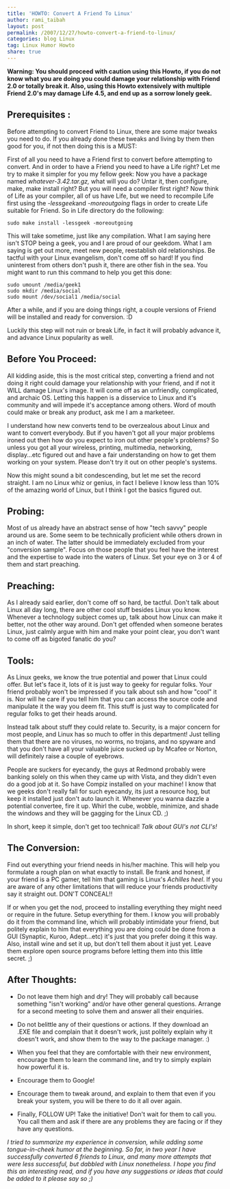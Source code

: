 ```yaml
---
title: 'HOWTO: Convert A Friend To Linux'
author: rami_taibah
layout: post
permalink: /2007/12/27/howto-convert-a-friend-to-linux/
categories: blog Linux
tag: Linux Humor Howto
share: true
---
```

**Warning: You should proceed with caution using this Howto, if you do not know what you are doing you could damage your relationship with Friend 2.0 or totally break it. Also, using this Howto extensively with multiple Friend 2.0's may damage Life 4.5, and end up as a sorrow lonely geek.**

Prerequisites :
--------------

Before attempting to convert Friend to Linux, there are some major tweaks you need to do. If you already done these tweaks and living by them then good for you, if not then doing this is a MUST:

First of all you need to have a Friend first to convert before attempting to convert. And in order to have a Friend you need to have a Life right? Let me try to make it simpler for you my fellow geek: Now you have a package named *whatever-3.42.tar.gz,* what will you do? Untar it, then configure, make, make install right? But you will need a compiler first right? Now think of Life as your compiler, all of us have Life, but we need to recompile Life first using the *-lessgeek*and *-moreoutgoing* flags in order to create Life suitable for Friend. So in Life directory do the following: 
  

    sudo make install -lessgeek -moreoutgoing

This will take sometime, just like any compilation. What I am saying here isn't STOP being a geek, you and I are proud of our geekdom. What I am saying is get out more, meet new people, reestablish old relationships. Be tactful with your Linux evangelism, don't come off so hard! If you find uninterest from others don't push it, there are other fish in the sea. You might want to run this command to help you get this done:

    sudo umount /media/geek1 
    sudo mkdir /media/social
    sudo mount /dev/social1 /media/social

After a while, and if you are doing things right, a couple versions of Friend will be installed and ready for conversion. :D

Luckily this step will not ruin or break Life, in fact it will probably advance it, and advance Linux popularity as well.  

Before You Proceed:
-------------------

All kidding aside, this is the most critical step, converting a friend and not doing it right could damage your relationship with your friend, and if not it WILL damage Linux's image. It will come off as an unfriendly, complicated, and archaic OS. Letting this happen is a disservice to Linux and it's community and will impede it's acceptance among others. Word of mouth could make or break any product, ask me I am a marketeer.

I understand how new converts tend to be overzealous about Linux and want to convert everybody. But if you haven't got all your major problems ironed out then how do you expect to iron out other people's problems? So unless you got all your wireless, printing, multimedia, networking, display...etc figured out and have a fair understanding on how to get them working on your system. Please don't try it out on other people's systems.

Now this might sound a bit condescending, but let me set the record straight. I am no Linux whiz or genius, in fact I believe I know less than 10% of the amazing world of Linux, but I think I got the basics figured out.

Probing:
--------

Most of us already have an abstract sense of how "tech savvy" people around us are. Some seem to be technically proficient while others drown in an inch of water. The latter should be immediately excluded from your "conversion sample". Focus on those people that you feel have the interest and the expertise to wade into the waters of Linux. Set your eye on 3 or 4 of them and start preaching.

Preaching:
----------

As I already said earlier, don't come off so hard, be tactful. Don't talk about Linux all day long, there are other cool stuff besides Linux you know. Whenever a technology subject comes up, talk about how Linux can make it better, not the other way around. Don't get offended when someone berates Linux, just calmly argue with him and make your point clear, you don't want to come off as bigoted fanatic do you?

Tools:
------

As Linux geeks, we know the true potential and power that Linux could offer. But let's face it, lots of it is just way to geeky for regular folks. Your friend probably won't be impressed if you talk about ssh and how "cool" it is. Nor will he care if you tell him that you can access the source code and manipulate it the way you deem fit. This stuff is just way to complicated for regular folks to get their heads around.

Instead talk about stuff they could relate to. Security, is a major concern for most people, and Linux has so much to offer in this department! Just telling them that there are no viruses, no worms, no trojans, and no spyware and that you don't have all your valuable juice sucked up by Mcafee or Norton, will definitely raise a couple of eyebrows.

People are suckers for eyecandy, the guys at Redmond probably were banking solely on this when they came up with Vista, and they didn't even do a good job at it. So have Compiz installed on your machine! I know that we geeks don't really fall for such eyecandy, its just a resource hog, but keep it installed just don't auto launch it. Whenever you wanna dazzle a potential convertee, fire it up. Whirl the cube, wobble, minimize, and shade the windows and they will be gagging for the Linux CD. ;)

In short, keep it simple, don't get too technical! *Talk about GUI's not CLI's!*


The Conversion:
---------------

Find out everything your friend needs in his/her machine. This will help you formulate a rough plan on what exactly to install. Be frank and honest, if your friend is a PC gamer, tell him that gaming is Linux's *Achilles heel*. If you are aware of any other limitations that will reduce your friends productivity say it straight out. DON'T CONCEAL!!

If or when you get the nod, proceed to installing everything they might need or require in the future. Setup everything for them. I know you will probably do it from the command line, which will probably intimidate your friend, but politely explain to him that everything you are doing could be done from a GUI (Synaptic, Kuroo, Adept...etc) it's just that you prefer doing it this way. Also, install wine and set it up, but don't tell them about it just yet. Leave them explore open source programs before letting them into this little secret. ;)

After Thoughts:
---------------

- Do not leave them high and dry! They will probably call because something "isn't working" and/or have other general questions. Arrange for a second meeting to solve them and answer all their enquiries.

- Do not belittle any of their questions or actions. If they download an .EXE file and complain that it doesn't work, just politely explain why it doesn't work, and show them to the way to the package manager. :)

- When you feel that they are comfortable with their new environment, encourage them to learn the command line, and try to simply explain how powerful it is.

- Encourage them to Google!

- Encourage them to tweak around, and explain to them that even if you break your system, you will be there to do it all over again.

- Finally, FOLLOW UP! Take the initiative! Don't wait for them to call you. You call them and ask if there are any problems they are facing or if they have any questions.

  
*I tried to summarize my experience in conversion, while adding some tongue-in-cheek humor at the beginning. So far, in two year I have successfully converted 6 friends to Linux, and many more attempts that were less successful, but dabbled with Linux nonetheless. I hope you find this an interesting read, and if you have any suggestions or ideas that could be added to it please say so ;)*

